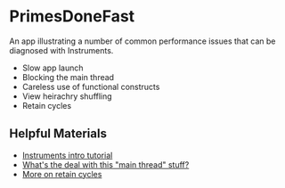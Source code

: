 # PrimesDoneFast

An app illustrating a number of common performance issues that can be diagnosed with Instruments.

* Slow app launch
* Blocking the main thread
* Careless use of functional constructs
* View heirachry shuffling
* Retain cycles

## Helpful Materials

* [Instruments intro tutorial](http://www.raywenderlich.com/97886/instruments-tutorial-with-swift-getting-started)
* [What's the deal with this "main thread" stuff?](http://blog.grio.com/2014/04/understanding-the-ios-main-thread.html)
* [More on retain cycles](http://blog.xebia.com/function-references-in-swift-and-retain-cycles/)
 
